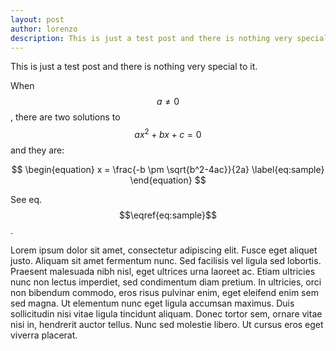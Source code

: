 ```yaml
---
layout: post
author: lorenzo
description: This is just a test post and there is nothing very special to it.
---
```

This is just a test post and there is nothing very special to it.

When $$a \ne 0$$, there are two solutions to $$ax^2 + bx + c = 0$$ and they are:

$$
\begin{equation}
    x = \frac{-b \pm \sqrt{b^2-4ac}}{2a}
    \label{eq:sample}
\end{equation}
$$

See eq. $$\eqref{eq:sample}$$.

Lorem ipsum dolor sit amet, consectetur adipiscing elit. Fusce eget aliquet justo. Aliquam sit amet fermentum nunc. Sed facilisis vel ligula sed lobortis. Praesent malesuada nibh nisl, eget ultrices urna laoreet ac. Etiam ultricies nunc non lectus imperdiet, sed condimentum diam pretium. In ultricies, orci non bibendum commodo, eros risus pulvinar enim, eget eleifend enim sem sed magna. Ut elementum nunc eget ligula accumsan maximus. Duis sollicitudin nisi vitae ligula tincidunt aliquam. Donec tortor sem, ornare vitae nisi in, hendrerit auctor tellus. Nunc sed molestie libero. Ut cursus eros eget viverra placerat. 
